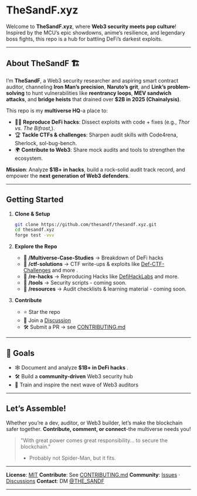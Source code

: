 # TheSandF.xyz   

Welcome to **TheSandF.xyz**, where **Web3 security meets pop culture**!
Inspired by the MCU’s epic showdowns, anime’s resilience, and legendary boss fights, this repo is a hub for battling DeFi’s darkest exploits. 

---

## About TheSandF 🏗️

I’m **TheSandF**, a Web3 security researcher and aspiring smart contract auditor, channeling **Iron Man’s precision**, **Naruto’s grit**, and **Link’s problem-solving** to hunt vulnerabilities like **reentrancy loops**, **MEV sandwich attacks**, and **bridge heists** that drained over **$2B in 2025 (Chainalysis)**.

This repo is my **multiverse HQ**-a place to:

* 🕵️‍♂️ **Reproduce DeFi hacks**: Dissect exploits with code + fixes (e.g., *Thor vs. The Bifrost*,).
* 🏆 **Tackle CTFs & challenges**: Sharpen audit skills with Code4rena, Sherlock, sol-bug-bench.
* 🌍 **Contribute to Web3**: Share mock audits and tools to strengthen the ecosystem.

**Mission**: Analyze **$1B+ in hacks**, build a rock-solid audit track record, and empower the **next generation of Web3 defenders**.

---

##  Getting Started

1. **Clone & Setup**

   ```bash
   git clone https://github.com/thesandf/thesandf.xyz.git
   cd thesandf.xyz
   forge test -vvv
   ```

2. **Explore the Repo**

   * 📂 **/Multiverse-Case-Studies** → Breakdown of DeFi hacks
   * 📂 **/ctf-solutions** → CTF write-ups & exploits like [Def-CTF-Challenges](https://www.thesandf.xyz/posts/ctf-solutions/defi-ctf-challenges/) and more . 
   * 📂 **/re-hacks**                     → Reproducing Hacks like [DefiHackLabs](https://www.thesandf.xyz/posts/re-hacks/defi-hack-labs/) and more. 
   * 📂 **/tools** → Security scripts - coming soon.  
   * 📂 **/resources** → Audit checklists & learning material - coming soon.  

3. **Contribute**

   * ⭐ Star the repo
   * 💬 Join a [Discussion](https://github.com/thesandf/thesandf.xyz/discussions)
   * 🛠️ Submit a PR → see [CONTRIBUTING.md](CONTRIBUTING.md)

---

## 🌟 Goals

* 🕸️ Document and analyze **$1B+ in DeFi hacks** .
* 🛠️ Build a **community-driven** Web3 security hub
* 🌟 Train and inspire the next wave of Web3 auditors

---

## Let’s Assemble!

Whether you’re a dev, auditor, or Web3 builder, let’s make the blockchain safer together.
**Contribute, comment, or connect**-the multiverse needs you! 

> "With great power comes great responsibility... to secure the blockchain."
> - Probably not Spider-Man, but it fits.

---

**License**: [MIT](LICENSE)
**Contribute**: See [CONTRIBUTING.md](CONTRIBUTING.md)
**Community**: [Issues](https://github.com/thesandf/thesandf.xyz/issues) · [Discussions](https://github.com/thesandf/thesandf.xyz/discussions)
**Contact**: DM [@THE_SANDF](https://x.com/THE_SANDF)

---





